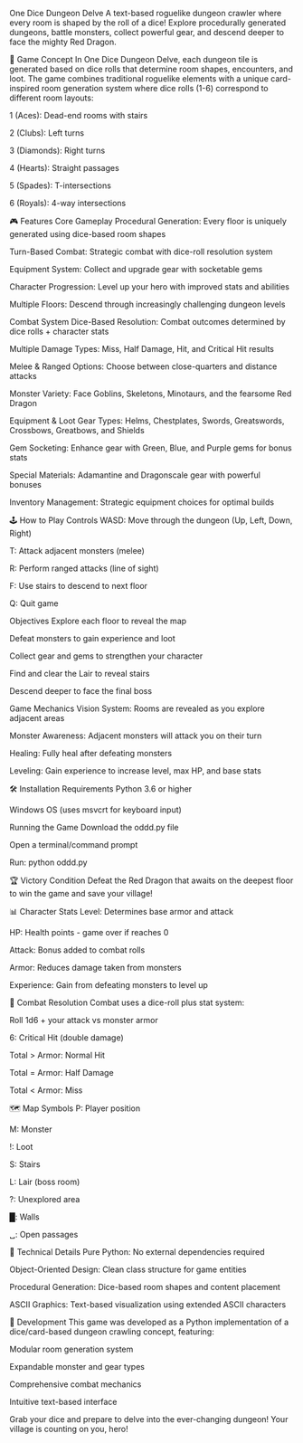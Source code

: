 One Dice Dungeon Delve
A text-based roguelike dungeon crawler where every room is shaped by the roll of a dice! Explore procedurally generated dungeons, battle monsters, collect powerful gear, and descend deeper to face the mighty Red Dragon.

🎲 Game Concept
In One Dice Dungeon Delve, each dungeon tile is generated based on dice rolls that determine room shapes, encounters, and loot. The game combines traditional roguelike elements with a unique card-inspired room generation system where dice rolls (1-6) correspond to different room layouts:

1 (Aces): Dead-end rooms with stairs

2 (Clubs): Left turns

3 (Diamonds): Right turns

4 (Hearts): Straight passages

5 (Spades): T-intersections

6 (Royals): 4-way intersections

🎮 Features
Core Gameplay
Procedural Generation: Every floor is uniquely generated using dice-based room shapes

Turn-Based Combat: Strategic combat with dice-roll resolution system

Equipment System: Collect and upgrade gear with socketable gems

Character Progression: Level up your hero with improved stats and abilities

Multiple Floors: Descend through increasingly challenging dungeon levels

Combat System
Dice-Based Resolution: Combat outcomes determined by dice rolls + character stats

Multiple Damage Types: Miss, Half Damage, Hit, and Critical Hit results

Melee & Ranged Options: Choose between close-quarters and distance attacks

Monster Variety: Face Goblins, Skeletons, Minotaurs, and the fearsome Red Dragon

Equipment & Loot
Gear Types: Helms, Chestplates, Swords, Greatswords, Crossbows, Greatbows, and Shields

Gem Socketing: Enhance gear with Green, Blue, and Purple gems for bonus stats

Special Materials: Adamantine and Dragonscale gear with powerful bonuses

Inventory Management: Strategic equipment choices for optimal builds

🕹️ How to Play
Controls
WASD: Move through the dungeon (Up, Left, Down, Right)

T: Attack adjacent monsters (melee)

R: Perform ranged attacks (line of sight)

F: Use stairs to descend to next floor

Q: Quit game

Objectives
Explore each floor to reveal the map

Defeat monsters to gain experience and loot

Collect gear and gems to strengthen your character

Find and clear the Lair to reveal stairs

Descend deeper to face the final boss

Game Mechanics
Vision System: Rooms are revealed as you explore adjacent areas

Monster Awareness: Adjacent monsters will attack you on their turn

Healing: Fully heal after defeating monsters

Leveling: Gain experience to increase level, max HP, and base stats

🛠️ Installation
Requirements
Python 3.6 or higher

Windows OS (uses msvcrt for keyboard input)

Running the Game
Download the oddd.py file

Open a terminal/command prompt

Run: python oddd.py

🏆 Victory Condition
Defeat the Red Dragon that awaits on the deepest floor to win the game and save your village!

📊 Character Stats
Level: Determines base armor and attack

HP: Health points - game over if reaches 0

Attack: Bonus added to combat rolls

Armor: Reduces damage taken from monsters

Experience: Gain from defeating monsters to level up

🎯 Combat Resolution
Combat uses a dice-roll plus stat system:

Roll 1d6 + your attack vs monster armor

6: Critical Hit (double damage)

Total > Armor: Normal Hit

Total = Armor: Half Damage

Total < Armor: Miss

🗺️ Map Symbols
P: Player position

M: Monster

!: Loot

S: Stairs

L: Lair (boss room)

?: Unexplored area

█: Walls

␣: Open passages

🎨 Technical Details
Pure Python: No external dependencies required

Object-Oriented Design: Clean class structure for game entities

Procedural Generation: Dice-based room shapes and content placement

ASCII Graphics: Text-based visualization using extended ASCII characters

📝 Development
This game was developed as a Python implementation of a dice/card-based dungeon crawling concept, featuring:

Modular room generation system

Expandable monster and gear types

Comprehensive combat mechanics

Intuitive text-based interface

Grab your dice and prepare to delve into the ever-changing dungeon! Your village is counting on you, hero!
